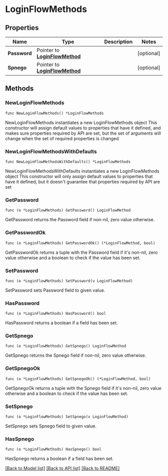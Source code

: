# LoginFlowMethods

## Properties

Name | Type | Description | Notes
------------ | ------------- | ------------- | -------------
**Password** | Pointer to [**LoginFlowMethod**](LoginFlowMethod.md) |  | [optional] 
**Spnego** | Pointer to [**LoginFlowMethod**](LoginFlowMethod.md) |  | [optional] 

## Methods

### NewLoginFlowMethods

`func NewLoginFlowMethods() *LoginFlowMethods`

NewLoginFlowMethods instantiates a new LoginFlowMethods object
This constructor will assign default values to properties that have it defined,
and makes sure properties required by API are set, but the set of arguments
will change when the set of required properties is changed

### NewLoginFlowMethodsWithDefaults

`func NewLoginFlowMethodsWithDefaults() *LoginFlowMethods`

NewLoginFlowMethodsWithDefaults instantiates a new LoginFlowMethods object
This constructor will only assign default values to properties that have it defined,
but it doesn't guarantee that properties required by API are set

### GetPassword

`func (o *LoginFlowMethods) GetPassword() LoginFlowMethod`

GetPassword returns the Password field if non-nil, zero value otherwise.

### GetPasswordOk

`func (o *LoginFlowMethods) GetPasswordOk() (*LoginFlowMethod, bool)`

GetPasswordOk returns a tuple with the Password field if it's non-nil, zero value otherwise
and a boolean to check if the value has been set.

### SetPassword

`func (o *LoginFlowMethods) SetPassword(v LoginFlowMethod)`

SetPassword sets Password field to given value.

### HasPassword

`func (o *LoginFlowMethods) HasPassword() bool`

HasPassword returns a boolean if a field has been set.

### GetSpnego

`func (o *LoginFlowMethods) GetSpnego() LoginFlowMethod`

GetSpnego returns the Spnego field if non-nil, zero value otherwise.

### GetSpnegoOk

`func (o *LoginFlowMethods) GetSpnegoOk() (*LoginFlowMethod, bool)`

GetSpnegoOk returns a tuple with the Spnego field if it's non-nil, zero value otherwise
and a boolean to check if the value has been set.

### SetSpnego

`func (o *LoginFlowMethods) SetSpnego(v LoginFlowMethod)`

SetSpnego sets Spnego field to given value.

### HasSpnego

`func (o *LoginFlowMethods) HasSpnego() bool`

HasSpnego returns a boolean if a field has been set.


[[Back to Model list]](../README.md#documentation-for-models) [[Back to API list]](../README.md#documentation-for-api-endpoints) [[Back to README]](../README.md)


